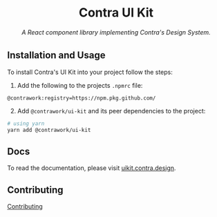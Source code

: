 <!--<p align="center">
  <a href="https://uikit.contra.design">
    <img width="250px" src="docs/static/uikit.svg">
  </a>
</p>-->

<h1 align="center">Contra UI Kit</h1>

<!-- CI Status Badge here. -->

<h6 align="center">A React component library implementing Contra's Design System.</h6>

<!--<p align="center">
  <a href="https://uikit.contra.design">
    <img width="500px" src="docs/static/showcase.png">
  </a>
</p>-->

## Installation and Usage

To install Contra's UI Kit into your project follow the steps:

1. Add the following to the projects `.npmrc` file:

```
@contrawork:registry=https://npm.pkg.github.com/
```

2. Add `@contrawork/ui-kit` and its peer dependencies to the project:

```bash
# using yarn
yarn add @contrawork/ui-kit
```

## Docs

To read the documentation, please visit [uikit.contra.design](https://uikit.contra.design).

## Contributing

[Contributing](.github/CONTRIBUTING.md)

